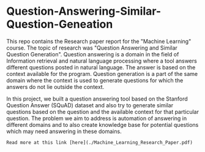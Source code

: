 # Question-Answering-Similar-Question-Geneation

This repo contains the Research paper report for the "Machine Learning" course. The topic of research was "Question Answering and Similar Question Generation". Question answering is a domain in the field of Information retrieval and natural language processing where a tool answers different questions posted in natural language. The
answer is based on the context available for the program. Question generation is a part of the same domain where the
context is used to generate questions for which the answers do not lie outside the context. 

In this project, we built a question answering tool based on
the Stanford Question Answer (SQuAD) dataset and also try
to generate similar questions based on the question and the
available context for that particular question. The problem
we aim to address is automation of answering in different
domains and to also create knowledge base for potential
questions which may need answering in these domains.


```
Read more at this link [here](./Machine_Learning_Research_Paper.pdf)
```